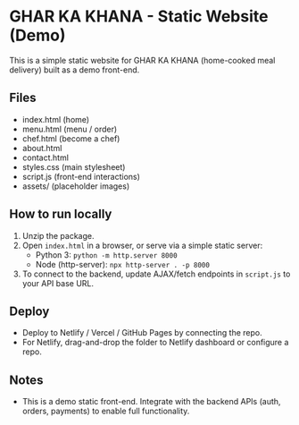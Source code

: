 # GHAR KA KHANA - Static Website (Demo)
This is a simple static website for GHAR KA KHANA (home-cooked meal delivery) built as a demo front-end.

## Files
- index.html (home)
- menu.html (menu / order)
- chef.html (become a chef)
- about.html
- contact.html
- styles.css (main stylesheet)
- script.js (front-end interactions)
- assets/ (placeholder images)

## How to run locally
1. Unzip the package.
2. Open `index.html` in a browser, or serve via a simple static server:
   - Python 3: `python -m http.server 8000`
   - Node (http-server): `npx http-server . -p 8000`
3. To connect to the backend, update AJAX/fetch endpoints in `script.js` to your API base URL.

## Deploy
- Deploy to Netlify / Vercel / GitHub Pages by connecting the repo.
- For Netlify, drag-and-drop the folder to Netlify dashboard or configure a repo.

## Notes
- This is a demo static front-end. Integrate with the backend APIs (auth, orders, payments) to enable full functionality.
